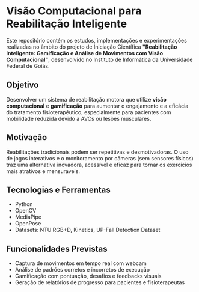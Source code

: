 # Visão Computacional para Reabilitação Inteligente

Este repositório contém os estudos, implementações e experimentações realizadas no âmbito do projeto de Iniciação Científica **"Reabilitação Inteligente: Gamificação e Análise de Movimentos com Visão Computacional"**, desenvolvido no Instituto de Informática da Universidade Federal de Goiás.

## Objetivo

Desenvolver um sistema de reabilitação motora que utilize **visão computacional** e **gamificação** para aumentar o engajamento e a eficácia do tratamento fisioterapêutico, especialmente para pacientes com mobilidade reduzida devido a AVCs ou lesões musculares.

## Motivação

Reabilitações tradicionais podem ser repetitivas e desmotivadoras. O uso de jogos interativos e o monitoramento por câmeras (sem sensores físicos) traz uma alternativa inovadora, acessível e eficaz para tornar os exercícios mais atrativos e mensuráveis.

## Tecnologias e Ferramentas

- Python
- OpenCV
- MediaPipe
- OpenPose
- Datasets: NTU RGB+D, Kinetics, UP-Fall Detection Dataset

## Funcionalidades Previstas

- Captura de movimentos em tempo real com webcam
- Análise de padrões corretos e incorretos de execução
- Gamificação com pontuação, desafios e feedbacks visuais
- Geração de relatórios de progresso para pacientes e fisioterapeutas
